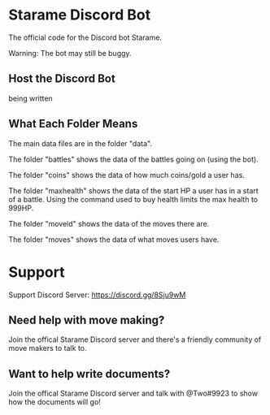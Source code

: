 # Starame Discord Bot
The official code for the Discord bot Starame.

Warning: The bot may still be buggy.

## Host the Discord Bot
being written

## What Each Folder Means
The main data files are in the folder "data\".

The folder "battles" shows the data of the battles going on (using the bot).

The folder "coins" shows the data of how much coins/gold a user has.

The folder "maxhealth" shows the data of the start HP a user has in a start of a battle. Using the command used to buy health limits the max health to 999HP.

The folder "moveid" shows the data of the moves there are.

The folder "moves" shows the data of what moves users have.

# Support
Support Discord Server: https://discord.gg/8Sju9wM

## Need help with move making?
Join the offical Starame Discord server and there's a friendly community of move makers to talk to.

## Want to help write documents?
Join the offical Starame Discord server and talk with @Two#9923 to show how the documents will go!

